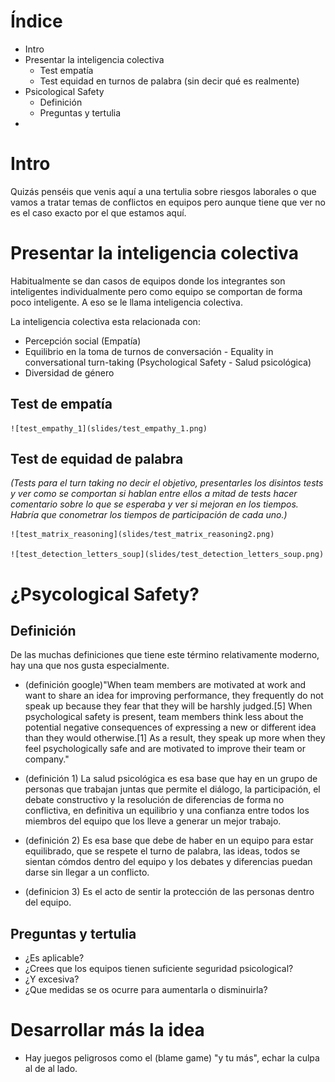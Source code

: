 Índice
========
- Intro
- Presentar la inteligencia colectiva
  - Test empatía
  - Test equidad en turnos de palabra (sin decir qué es realmente)
- Psicological Safety
  - Definición
  - Preguntas y tertulia
-    


Intro
======

Quizás penséis que venis aquí a una tertulia sobre riesgos laborales o que vamos a tratar temas de conflictos en equipos pero aunque tiene que ver no es el caso exacto por el que estamos aquí.

Presentar la inteligencia colectiva
=====================================

Habitualmente se dan casos de equipos donde los integrantes son inteligentes individualmente pero como equipo se comportan de forma poco inteligente. A eso se le llama inteligencia colectiva.

La inteligencia colectiva esta relacionada con:
  - Percepción social (Empatía)
  - Equilibrio en la toma de turnos de conversación - Equality in conversational turn-taking (Psychological Safety - Salud psicológica)
  - Diversidad de género

Test de empatía
-----------------

    ![test_empathy_1](slides/test_empathy_1.png)



Test de equidad de palabra
-------------------------

*(Tests para el turn taking no decir el objetivo, presentarles los disintos tests y ver como se comportan si hablan entre ellos a mitad de tests hacer comentario sobre lo que se esperaba y ver si mejoran en los tiempos. Habría que conometrar los tiempos de participación de cada uno.)*

    ![test_matrix_reasoning](slides/test_matrix_reasoning2.png)

    ![test_detection_letters_soup](slides/test_detection_letters_soup.png)



¿Psycological Safety?
=====================

Definición
-------------

De las muchas definiciones que tiene este término relativamente moderno, hay una que nos gusta especialmente.

- (definición google)"When team members are motivated at work and want to share an idea for improving performance, they frequently do not speak up because they fear that they will be harshly judged.[5] When psychological safety is present, team members think less about the potential negative consequences of expressing a new or different idea than they would otherwise.[1] As a result, they speak up more when they feel psychologically safe and are motivated to improve their team or company."

- (definición 1) La salud psicológica es esa base que hay en un grupo de personas que trabajan juntas que permite el diálogo, la participación, el debate constructivo y la resolución de diferencias de forma no conflictiva, en definitiva un equilibrio y una confianza entre todos los miembros del equipo que los lleve a generar un mejor trabajo.

- (definición 2) Es esa base que debe de haber en un equipo para estar equilibrado, que se respete el turno de palabra, las ideas, todos se sientan cómdos dentro del equipo y los debates y diferencias puedan darse sin llegar a un conflicto.

- (definicion 3) Es el acto de sentir la protección de las personas dentro del equipo.


Preguntas y tertulia
----------------------

- ¿Es aplicable?
- ¿Crees que los equipos tienen suficiente seguridad psicological?
- ¿Y excesiva?
- ¿Que medidas se os ocurre para aumentarla o disminuirla?



Desarrollar más la idea
========================

- Hay juegos peligrosos como el (blame game) "y tu más", echar la culpa al de al lado.
